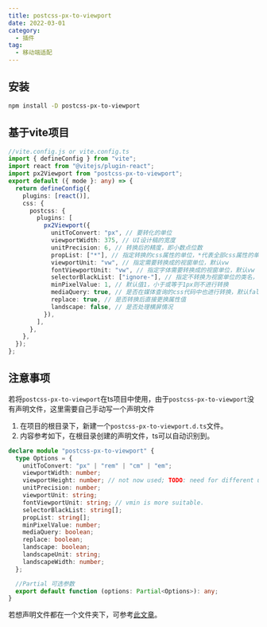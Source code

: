```yaml
---
title: postcss-px-to-viewport
date: 2022-03-01
category:
  - 插件
tag:
  - 移动端适配
---
```



<!-- more -->

## 安装

```bash
npm install -D postcss-px-to-viewport
```

## 基于vite项目

```ts
//vite.config.js or vite.config.ts
import { defineConfig } from "vite";
import react from "@vitejs/plugin-react";
import px2Viewport from "postcss-px-to-viewport";
export default ({ mode }: any) => {
  return defineConfig({
    plugins: [react()],
    css: {
      postcss: {
        plugins: [
          px2Viewport({
            unitToConvert: "px", // 要转化的单位
            viewportWidth: 375, // UI设计稿的宽度
            unitPrecision: 6, // 转换后的精度，即小数点位数
            propList: ["*"], // 指定转换的css属性的单位，*代表全部css属性的单位都进行转换
            viewportUnit: "vw", // 指定需要转换成的视窗单位，默认vw
            fontViewportUnit: "vw", // 指定字体需要转换成的视窗单位，默认vw
            selectorBlackList: ["ignore-"], // 指定不转换为视窗单位的类名，
            minPixelValue: 1, // 默认值1，小于或等于1px则不进行转换
            mediaQuery: true, // 是否在媒体查询的css代码中也进行转换，默认false
            replace: true, // 是否转换后直接更换属性值
            landscape: false, // 是否处理横屏情况
          }),
        ],
      },
    },
  });
};
```

## 注意事项

若将`postcss-px-to-viewport`在ts项目中使用，由于`postcss-px-to-viewport`没有声明文件，这里需要自己手动写一个声明文件

1. 在项目的根目录下，新建一个`postcss-px-to-viewport.d.ts`文件。
2. 内容参考如下，在根目录创建的声明文件，ts可以自动识别到。
```ts
declare module "postcss-px-to-viewport" {
  type Options = {
    unitToConvert: "px" | "rem" | "cm" | "em";
    viewportWidth: number;
    viewportHeight: number; // not now used; TODO: need for different units and math for different properties
    unitPrecision: number;
    viewportUnit: string;
    fontViewportUnit: string; // vmin is more suitable.
    selectorBlackList: string[];
    propList: string[];
    minPixelValue: number;
    mediaQuery: boolean;
    replace: boolean;
    landscape: boolean;
    landscapeUnit: string;
    landscapeWidth: number;
  };

  //Partial 可选参数
  export default function (options: Partial<Options>): any;
}

```

若想声明文件都在一个文件夹下，可参考[此文章](/note/practical-skills/ts-declare.md)。